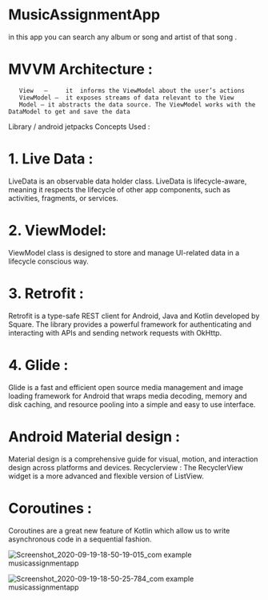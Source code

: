 # MusicAssignmentApp
in this app you can search any album or song and artist of that song .



# MVVM Architecture : 
       View   —     it  informs the ViewModel about the user’s actions
       ViewModel —  it exposes streams of data relevant to the View
       Model — it abstracts the data source. The ViewModel works with the DataModel to get and save the data

Library / android jetpacks Concepts  Used :

# 1.  Live Data : 
LiveData is an observable data holder class. LiveData is lifecycle-aware, meaning it respects the lifecycle of other app components, such as activities, fragments,   or services.

# 2. ViewModel:
ViewModel class is designed to store and manage UI-related data in a lifecycle conscious way. 

# 3. Retrofit : 
Retrofit is a type-safe REST client for Android, Java and Kotlin developed by Square. The library provides a powerful framework for authenticating and interacting with APIs and sending network requests with OkHttp.

# 4. Glide :  
Glide is a fast and efficient open source media management and image loading framework for Android that wraps media decoding, memory and disk caching, and resource pooling into a simple and easy to use interface. 

# Android Material design :
Material design is a comprehensive guide for visual, motion, and interaction design across platforms and devices. 
Recyclerview : The RecyclerView widget is a more advanced and flexible version of ListView.
    
#  Coroutines :
Coroutines are a great new feature of Kotlin which allow us  to write asynchronous code in a sequential fashion.


![Screenshot_2020-09-19-18-50-19-015_com example musicassignmentapp](https://user-images.githubusercontent.com/48415114/93668381-866e1600-faa9-11ea-8cd8-8984e960c167.jpg)

![Screenshot_2020-09-19-18-50-25-784_com example musicassignmentapp](https://user-images.githubusercontent.com/48415114/93668429-c6cd9400-faa9-11ea-8b05-f652c8517c5c.jpg)


